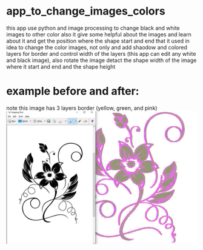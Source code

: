 # app_to_change_images_colors
this app use python and image processing to change black and white images to other color also it give some helpful about the images and learn about it and get the position where the shape start and end that it used in idea to change the color images, not only and add shaodow and colored layers for border and control width of the layers (this app can edit any white and black image), also rotate the image detact the shape width of the image where it start and end and the shape height 


# example before and after:
note this image has 3 layers border (yellow, green, and pink)
![screenshot](screenshot.JPG)
